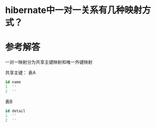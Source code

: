 # hibernate中一对一关系有几种映射方式？


# 参考解答

一对一映射分为共享主键映射和唯一外键映射

共享主键：
表A
```sql
id name 
1  ''
2  ''
```

表B
```sql
id detail
1  ''
2  ''
```